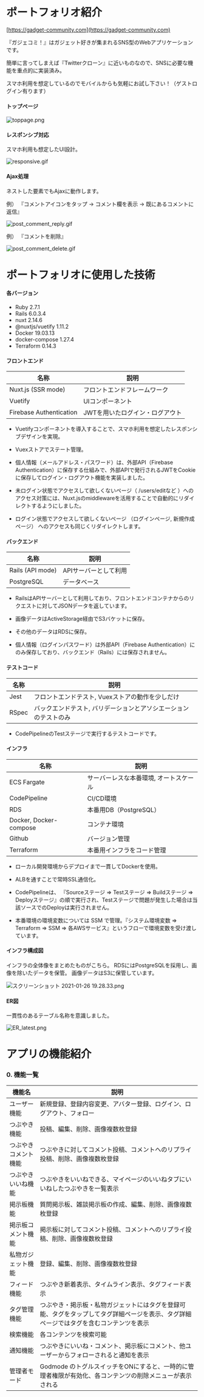 # ポートフォリオ紹介

[https://gadget-community.com](https://gadget-community.com)

『ガジェコミ！』はガジェット好きが集まれるSNS型のWebアプリケーションです。

簡単に言ってしまえば『Twitterクローン』に近いものなので、SNSに必要な機能を重点的に実装済み。

スマホ利用を想定しているのでモバイルからも気軽にお試し下さい！（ゲストログイン有ります） 

#### トップページ
![toppage.png](https://qiita-image-store.s3.ap-northeast-1.amazonaws.com/0/290888/d49a4b2d-00dc-3492-0b07-f61d540f7586.png)

#### レスポンシブ対応

スマホ利用も想定したUI設計。

![responsive.gif](https://qiita-image-store.s3.ap-northeast-1.amazonaws.com/0/290888/ad9c516a-6424-d08c-37c5-e565d33861b3.gif)

#### Ajax処理

ネストした要素でもAjaxに動作します。

例） 『コメントアイコンをタップ → コメント欄を表示 → 既にあるコメントに返信』

![post_comment_reply.gif](https://qiita-image-store.s3.ap-northeast-1.amazonaws.com/0/290888/bf395ffa-3d25-6d3e-a842-9a3414a1a138.gif)

例） 『コメントを削除』

![post_comment_delete.gif](https://qiita-image-store.s3.ap-northeast-1.amazonaws.com/0/290888/541375a5-43db-2963-673f-c2e448cf90cf.gif)

# ポートフォリオに使用した技術

#### 各バージョン

- Ruby 2.7.1
- Rails 6.0.3.4
- nuxt 2.14.6
- @nuxtjs/vuetify 1.11.2
- Docker 19.03.13
- docker-compose 1.27.4
- Terraform 0.14.3

#### フロントエンド
| 名称 | 説明 |
| ---- | ---- |
| Nuxt.js (SSR mode) | フロントエンドフレームワーク |
| Vuetify | UIコンポーネント |
| Firebase Authentication | JWTを用いたログイン・ログアウト |

- Vuetifyコンポーネントを導入することで、スマホ利用を想定したレスポンシブデザインを実現。

- Vuexストアでステート管理。

- 個人情報（メールアドレス・パスワード）は、外部API（Firebase Authentication）に保存する仕組みで、外部APIで発行されるJWTをCookieに保存してログイン・ログアウト機能を実装しました。

- 未ログイン状態でアクセスして欲しくないページ（ /users/editなど ）へのアクセス対策には、Nuxt.jsのmiddlewareを活用することで自動的にリダイレクトするようにしました。

- ログイン状態でアクセスして欲しくないページ （ログインページ, 新規作成ページ） へのアクセスも同じくリダイレクトします。

#### バックエンド
| 名称 | 説明 |
| ---- | ---- |
| Rails (API mode) | APIサーバーとして利用 |
| PostgreSQL | データベース |

- RailsはAPIサーバーとして利用しており、フロントエンドコンテナからのリクエストに対してJSONデータを返しています。

- 画像データはActiveStorage経由でS3バケットに保存。

- その他のデータはRDSに保存。

- 個人情報（ログインパスワード）は外部API（Firebase Authentication）にのみ保存しており、バックエンド（Rails）には保存されません。

#### テストコード
| 名称 | 説明 |
| ---- | ---- |
| Jest | フロントエンドテスト, Vuexストアの動作を少しだけ |
| RSpec | バックエンドテスト, バリデーションとアソシエーションのテストのみ |

- CodePipelineのTestステージで実行するテストコードです。

#### インフラ
| 名称 | 説明 |
| ---- | ---- |
| ECS Fargate | サーバーレスな本番環境, オートスケール |
| CodePipeline | CI/CD環境 |
| RDS | 本番用DB（PostgreSQL） |
| Docker, Docker-compose | コンテナ環境 |
| Github | バージョン管理 |
| Terraform | 本番用インフラをコード管理 |

- ローカル開発環境からデプロイまで一貫してDockerを使用。

- ALBを通すことで常時SSL通信化。

- CodePipelineは、 『Sourceステージ => Testステージ => Buildステージ => Deployステージ』の順で実行され、Testステージで問題が発生した場合は当該ソースでのDeployは実行されません。

- 本番環境の環境変数については SSM で管理。『システム環境変数 => Terraform => SSM => 各AWSサービス』というフローで環境変数を受け渡しています。 

#### インフラ構成図

インフラの全体像をまとめたものがこちら。
RDSにはPostgreSQLを採用し、画像を除いたデータを保管。
画像データはS3に保管しています。

![スクリーンショット 2021-01-26 19.28.33.png](https://qiita-image-store.s3.ap-northeast-1.amazonaws.com/0/290888/4b873df7-3103-702f-2db7-273f6bd43149.png)

#### ER図

一貫性のあるテーブル名称を意識しました。

![ER_latest.png](https://qiita-image-store.s3.ap-northeast-1.amazonaws.com/0/290888/5e990b5c-9302-9d78-26f0-c3de6a09ae25.png)

# アプリの機能紹介

### 0. 機能一覧
| 機能名 | 説明 |
| ---- | ---- |
| ユーザー機能 | 新規登録、登録内容変更、アバター登録、ログイン、ログアウト、フォロー |
| つぶやき機能 | 投稿、編集、削除、画像複数枚登録 |
| つぶやきコメント機能 | つぶやきに対してコメント投稿、コメントへのリプライ投稿、削除、画像複数枚登録 |
| つぶやきいいね機能 | つぶやきをいいねできる、マイページのいいねタブにいいねしたつぶやきを一覧表示 |
| 掲示板機能 | 質問掲示板、雑談掲示板の作成、編集、削除、画像複数枚登録 |
| 掲示板コメント機能 | 掲示板に対してコメント投稿、コメントへのリプライ投稿、削除、画像複数枚登録 |
| 私物ガジェット機能 | 登録、編集、削除、画像複数枚登録 |
| フィード機能 | つぶやき新着表示、タイムライン表示、タグフィード表示 |
| タグ管理機能 | つぶやき・掲示板・私物ガジェットにはタグを登録可能、タグをタップしてタグ詳細ページを表示、タグ詳細ページではタグを含むコンテンツを表示 |
| 検索機能 | 各コンテンツを検索可能 |
| 通知機能 | つぶやきにいいね・コメント、掲示板にコメント、他ユーザーからフォローされると通知を表示 |
| 管理者モード | Godmode のトグルスイッチをONにすると、一時的に管理者権限が有効化、各コンテンツの削除メニューが表示される |